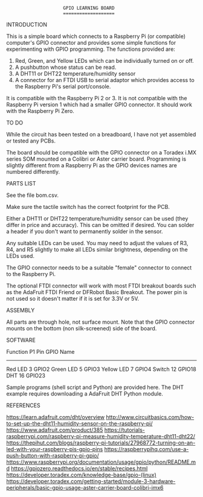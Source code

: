                          GPIO LEARNING BOARD
                         ===================

INTRODUCTION

This is a simple board which connects to a Raspberry Pi (or
compatible) computer's GPIO connector and provides some simple
functions for experimenting with GPIO programming. The functions
provided are:

1. Red, Green, and Yellow LEDs which can be individually turned on or off.
2. A pushbutton whose status can be read.
3. A DHT11 or DHT22 temperature/humidity sensor
4. A connector for an FTDI USB to serial adaptor which provides access
   to the Raspberry Pi's serial port/console.

It is compatible with the Raspberry Pi 2 or 3. It is not compatible
with the Raspberry Pi version 1 which had a smaller GPIO connector.
It should work with the Raspberry Pi Zero.

TO DO

While the circuit has been tested on a breadboard, I have not yet
assembled or tested any PCBs.

The board should be compatible with the GPIO connector on a Toradex
i.MX series SOM mounted on a Colibri or Aster carrier board.
Programming is slightly different from a Raspberry Pi as the GPIO
devices names are numbered differently.

PARTS LIST

See the file bom.csv.

Make sure the tactile switch has the correct footprint for the PCB.

Either a DHT11 or DHT22 temperature/humidity sensor can be used (they
differ in price and accuracy). This can be omitted if desired. You can
solder a header if you don't want to permanently solder in the sensor.

Any suitable LEDs can be used. You may need to adjust the values of
R3, R4, and R5 slightly to make all LEDs similar brightness, depending
on the LEDs used.

The GPIO connector needs to be a suitable "female" connector to
connect to the Raspberry Pi.

The optional FTDI connector will work with most FTDI breakout boards
such as the AdaFruit FTDI Friend or DFRobot Basic Breakout. The power
pin is not used so it doesn't matter if it is set for 3.3V or 5V.

ASSEMBLY

All parts are through hole, not surface mount. Note that the GPIO
connector mounts on the bottom (non silk-screened) side of the board.

SOFTWARE

Function    P1 Pin  GPIO Name
----------  ------  ---------
Red LED        3    GPIO2
Green LED      5    GPIO3
Yellow LED     7    GPIO4
Switch        12    GPIO18
DHT           16    GPIO23

Sample programs (shell script and Python) are provided here. The DHT
example requires downloading a AdaFruit DHT Python module.

REFERENCES

https://learn.adafruit.com/dht/overview
http://www.circuitbasics.com/how-to-set-up-the-dht11-humidity-sensor-on-the-raspberry-pi/
https://www.adafruit.com/product/385
https://tutorials-raspberrypi.com/raspberry-pi-measure-humidity-temperature-dht11-dht22/
https://thepihut.com/blogs/raspberry-pi-tutorials/27968772-turning-on-an-led-with-your-raspberry-pis-gpio-pins
https://raspberrypihq.com/use-a-push-button-with-raspberry-pi-gpio/
https://www.raspberrypi.org/documentation/usage/gpio/python/README.md
https://gpiozero.readthedocs.io/en/stable/recipes.html
https://developer.toradex.com/knowledge-base/gpio-(linux)
https://developer.toradex.com/getting-started/module-3-hardware-peripherals/basic-gpio-usage-aster-carrier-board-colibri-imx6

